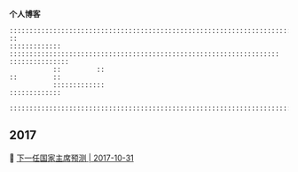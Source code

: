 **个人博客**

```
::::::::::::::::::::::::::::::::::::::::::::::::::::::::::::::::::::::::::::::::::::::::::::::::::::::::::::::::::
::
:::::::::::::         ::::::::::::::::::::::::::::::::::::::::::::::::::::::::::::::::::::         :::::::::::::::
           ::         ::                                                                ::         ::         
           :::::::::::::                                                                :::::::::::::

::::::::::::::::::::::::::::::::::::::::::::::::::::::::::::::::::::::::::::::::::::::::::::::::::::::::::::::::::
```

## 2017
:turtle: [下一任国家主席预测 | 2017-10-31](https://github.com/veedrin/blog/issues/1)
